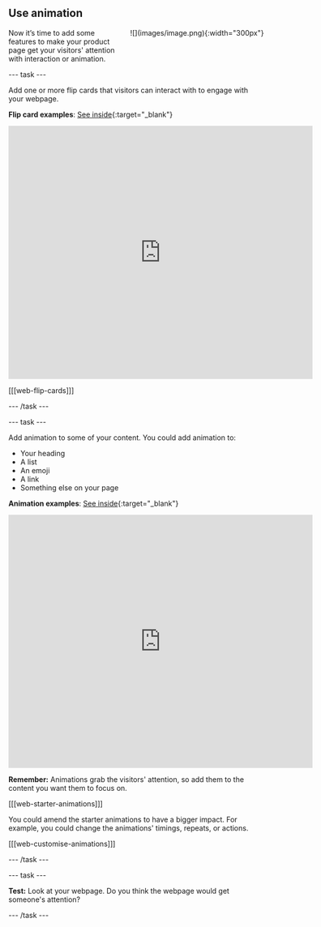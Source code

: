 ## Use animation

<div style="display: flex; flex-wrap: wrap">
<div style="flex-basis: 200px; flex-grow: 1; margin-right: 15px;">
Now it’s time to add some features to make your product page get your visitors' attention with interaction or animation.
</div>
<div>
![](images/image.png){:width="300px"}
</div>
</div>

--- task ---

Add one or more flip cards that visitors can interact with to engage with your webpage.

**Flip card examples**: [See inside](https://editor.raspberrypi.org/en/projects/flip-card-examples){:target="_blank"}
<div>
<iframe src="https://editor.raspberrypi.org/en/embed/viewer/flip-card-examples" width="600" height="500" frameborder="0" marginwidth="0" marginheight="0" allowfullscreen> </iframe>
</div>


[[[web-flip-cards]]]

--- /task ---

--- task ---

Add animation to some of your content. You could add animation to:
+ Your heading
+ A list
+ An emoji
+ A link
+ Something else on your page 

**Animation examples**: [See inside](https://editor.raspberrypi.org/en/projects/animation-examples){:target="_blank"}
<div>
<iframe src="https://editor.raspberrypi.org/en/embed/viewer/animation-examples" width="600" height="500" frameborder="0" marginwidth="0" marginheight="0" allowfullscreen> </iframe>
</div>


**Remember:** Animations grab the visitors' attention, so add them to the content you want them to focus on. 

[[[web-starter-animations]]]

You could amend the starter animations to have a bigger impact. For example, you could change the animations' timings, repeats, or actions.

[[[web-customise-animations]]]

--- /task ---

--- task ---

**Test:** Look at your webpage. Do you think the webpage would get someone's attention?

--- /task ---

